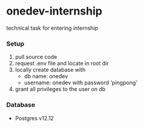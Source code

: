 # onedev-internship
technical task for entering internship

### Setup
1) pull source code
2) request .env file and locate in root dir
3) locally create database with
    * db name: onedev
    * username: onedev with password 'pingpong'
4) grant all privileges to the user on db

### Database
* Postgres v12.12

